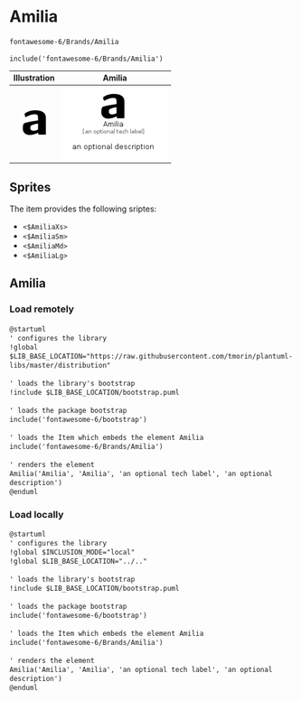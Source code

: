# Amilia


```text
fontawesome-6/Brands/Amilia
```

```text
include('fontawesome-6/Brands/Amilia')
```



| Illustration | Amilia |
| :---: | :---: |
| ![illustration for Illustration](../../fontawesome-6/Brands/Amilia.png) | ![illustration for Amilia](../../fontawesome-6/Brands/Amilia.Local.png) |



## Sprites
The item provides the following sriptes:

- `<$AmiliaXs>`
- `<$AmiliaSm>`
- `<$AmiliaMd>`
- `<$AmiliaLg>`





## Amilia

### Load remotely
```plantuml
@startuml
' configures the library
!global $LIB_BASE_LOCATION="https://raw.githubusercontent.com/tmorin/plantuml-libs/master/distribution"

' loads the library's bootstrap
!include $LIB_BASE_LOCATION/bootstrap.puml

' loads the package bootstrap
include('fontawesome-6/bootstrap')

' loads the Item which embeds the element Amilia
include('fontawesome-6/Brands/Amilia')

' renders the element
Amilia('Amilia', 'Amilia', 'an optional tech label', 'an optional description')
@enduml
```

### Load locally
```plantuml
@startuml
' configures the library
!global $INCLUSION_MODE="local"
!global $LIB_BASE_LOCATION="../.."

' loads the library's bootstrap
!include $LIB_BASE_LOCATION/bootstrap.puml

' loads the package bootstrap
include('fontawesome-6/bootstrap')

' loads the Item which embeds the element Amilia
include('fontawesome-6/Brands/Amilia')

' renders the element
Amilia('Amilia', 'Amilia', 'an optional tech label', 'an optional description')
@enduml
```

